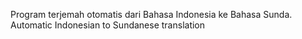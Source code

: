 Program terjemah otomatis dari Bahasa Indonesia ke Bahasa Sunda.
Automatic Indonesian to Sundanese translation